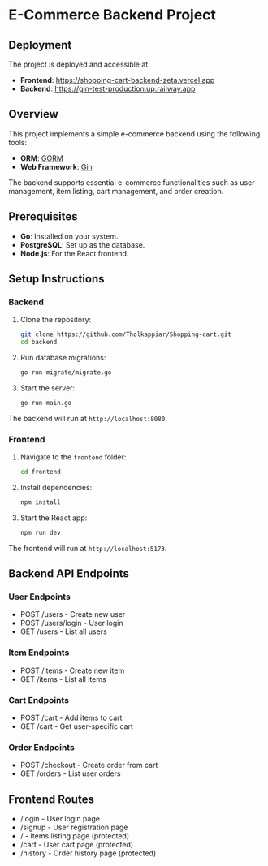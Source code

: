 # E-Commerce Backend Project


## Deployment
The project is deployed and accessible at:
- **Frontend**: https://shopping-cart-backend-zeta.vercel.app
- **Backend**: https://gin-test-production.up.railway.app
  
## Overview
This project implements a simple e-commerce backend using the following tools:
- **ORM**: [GORM](https://github.com/jinzhu/gorm/)
- **Web Framework**: [Gin](https://github.com/gin-gonic/gin/)

The backend supports essential e-commerce functionalities such as user management, item listing, cart management, and order creation.

## Prerequisites
- **Go**: Installed on your system.
- **PostgreSQL**: Set up as the database.
- **Node.js**: For the React frontend.

## Setup Instructions

### Backend
1. Clone the repository:
   ```bash
   git clone https://github.com/Tholkappiar/Shopping-cart.git
   cd backend
   ```

2. Run database migrations:
   ```bash
   go run migrate/migrate.go
   ```

3. Start the server:
   ```bash
   go run main.go
   ```

The backend will run at `http://localhost:8080`.

### Frontend
1. Navigate to the `frontend` folder:
   ```bash
   cd frontend
   ```

2. Install dependencies:
   ```bash
   npm install
   ```

3. Start the React app:
   ```bash
   npm run dev
   ```

The frontend will run at `http://localhost:5173`.

## Backend API Endpoints

### User Endpoints

 - POST /users - Create new user
 - POST /users/login - User login
 - GET /users - List all users

### Item Endpoints

 - POST /items - Create new item
 - GET /items - List all items

### Cart Endpoints

 - POST /cart - Add items to cart
 - GET /cart - Get user-specific cart

### Order Endpoints

 - POST /checkout - Create order from cart 
 - GET /orders - List user orders

## Frontend Routes

 - /login - User login page
 - /signup - User registration page
 - / - Items listing page (protected)
 - /cart - User cart page (protected)
 - /history - Order history page (protected)
